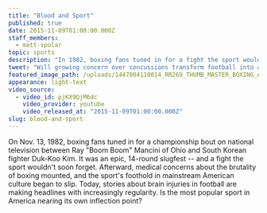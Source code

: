 ```yaml
---
title: "Blood and Sport"
published: true
date: 2015-11-09T01:00:00.000Z
staff_members:
  - matt-spolar
topic: sports
description: "In 1982, boxing fans tuned in for a fight the sport wouldn't soon forget. Today, with concerns about the toll of football on the rise, is America’s favorite game nearing its own inflection point?"
tweet: "Will growing concern over concussions transform football into a niche sport like boxing?"
featured_image_path: /uploads/1447004110014_RR269_THUMB_MASTER_BOXING_AP_8211130177_EDITED_16x9.jpg
appearance: light-text
video_source:
  - video_id: pjKX9QjM6dc
    video_provider: youtube
    video_released_at: "2015-11-09T01:00:00.000Z"
slug: blood-and-sport
---
```


On Nov. 13, 1982, boxing fans tuned in for a championship bout on national television between Ray "Boom Boom" Mancini of Ohio and South Korean fighter Duk-Koo Kim. It was an epic, 14-round slugfest -- and a fight the sport wouldn't soon forget. Afterward, medical concerns about the brutality of boxing mounted, and the sport's foothold in mainstream American culture began to slip. Today, stories about brain injuries in football are making headlines with increasingly regularity. Is the most popular sport in America nearing its own inflection point?

